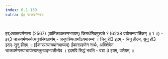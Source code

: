 ```yaml
---
index: 6.1.130
sutra: ई३ चाक्रवर्मणस्य

---
```

 इर्3चाक्रवर्मणस्य (2567) (वार्तिकावतरणभाष्यम्) किमर्थमिदमुच्यते ? (6238 प्रयोजनवार्तिकम् ॥ 1 ॥) - इर्3 चाक्रवर्मणस्येत्यनुपस्थितार्थम् - अनुपस्थितार्थोऽयमारम्भः । चिनु ही3 इदम्  -  चिनु हीदम्, सुनु ही3 इदम्-सुनु हीदम् ॥ (ईकारप्रत्याख्यानभाष्यम्) ईकारग्रहणेन नार्थः, अविशेषेण चाक्रवर्मणस्याचार्यस्याप्लुतवद्भवतीत्येव । इदमपि सिद्धं भवति  -  वशा 3 इयम्, वशेयम् ॥ 